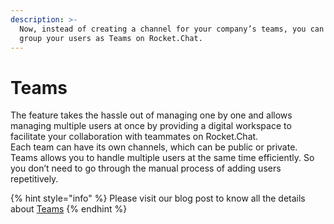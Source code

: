 ```yaml
---
description: >-
  Now, instead of creating a channel for your company’s teams, you can easily
  group your users as Teams on Rocket.Chat.
---
```


# Teams

The feature takes the hassle out of managing one by one and allows managing multiple users at once by providing a digital workspace to facilitate your collaboration with teammates on Rocket.Chat.   
Each team can have its own channels, which can be public or private. Teams allows you to handle multiple users at the same time efficiently. So you don’t need to go through the manual process of adding users repetitively.

{% hint style="info" %}
Please visit our blog post to know all the details about [Teams](https://rocket.chat/blog/product/teams/)
{% endhint %}

